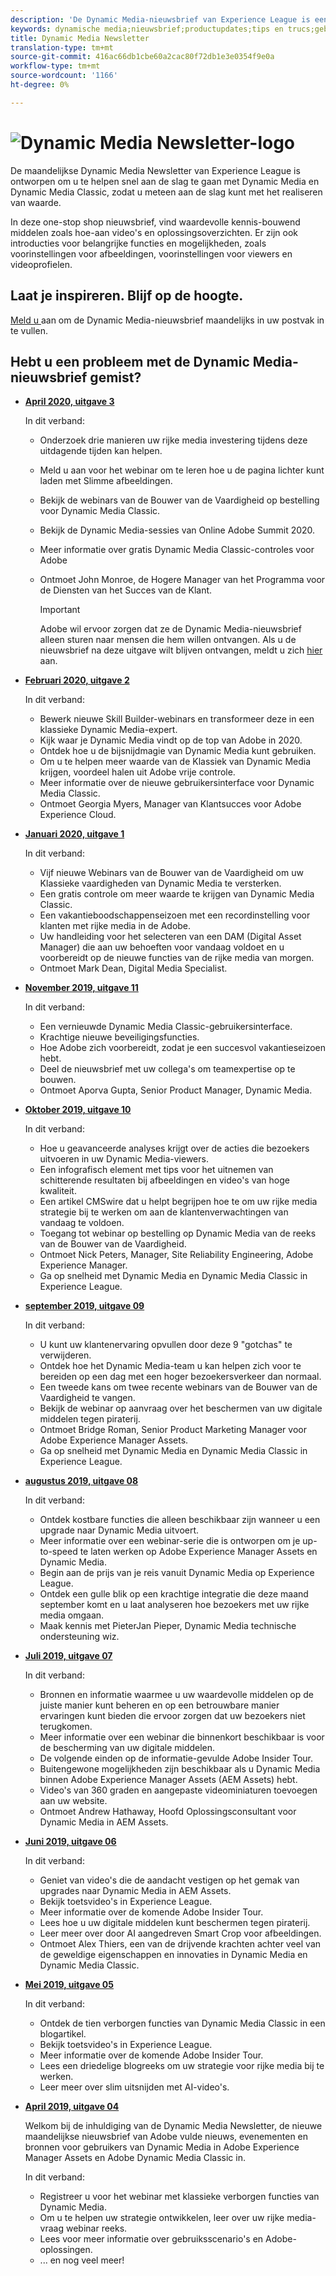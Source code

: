 ```yaml
---
description: 'De Dynamic Media-nieuwsbrief van Experience League is een maandelijkse nieuwsbrief. Het is ontworpen om u te helpen snel aan de slag te gaan met Dynamic Media en Dynamic Media Classic, zodat u meteen waarde kunt behalen. De waardevolle kennis-bouwende middelen zijn beschikbaar in deze one-stop shop nieuwsbrief. Het omvat hoe te video''s en oplossingsoverzichten. Er zijn ook introducties voor belangrijke functies en mogelijkheden, zoals voorinstellingen voor afbeeldingen, voorinstellingen voor viewers en videoprofielen. '
keywords: dynamische media;nieuwsbrief;productupdates;tips en trucs;gebeurtenissen;succes van de klant;blog;blogs;beelden;video;eigenschappen;mogelijkheden
title: Dynamic Media Newsletter
translation-type: tm+mt
source-git-commit: 416ac66db1cbe60a2cac80f72db1e3e0354f9e0a
workflow-type: tm+mt
source-wordcount: '1166'
ht-degree: 0%

---
```



# ![Dynamic Media Newsletter-logo](/help/assets/dynamic-media-newsletter-logo.png)

De maandelijkse Dynamic Media Newsletter van Experience League is ontworpen om u te helpen snel aan de slag te gaan met Dynamic Media en Dynamic Media Classic, zodat u meteen aan de slag kunt met het realiseren van waarde.

In deze one-stop shop nieuwsbrief, vind waardevolle kennis-bouwend middelen zoals hoe-aan video&#39;s en oplossingsoverzichten. Er zijn ook introducties voor belangrijke functies en mogelijkheden, zoals voorinstellingen voor afbeeldingen, voorinstellingen voor viewers en videoprofielen.

## Laat je inspireren. Blijf op de hoogte.

[Meld u ](https://www.adobe.com/subscription/dynamic-media-newsletter.html) aan om de Dynamic Media-nieuwsbrief maandelijks in uw postvak in te vullen.

## Hebt u een probleem met de Dynamic Media-nieuwsbrief gemist?

<!-- * **[May 2020, Issue 4](https://expleague.azureedge.net/assets/aem/Experience-Insider-vol.31.html)**

    In this issue:

    * What business continuity means in uncertain times.
    * Key takeaways from the first all-digital Adobe Summit.
    * Must-watch Experience Manager breakout sessions.
    * Summit customer spotlight: Under Armour.
    * Never miss an Experience Insider webinar.
    * Public sector spotlight: The urgent need for digital enrollment.
    * Look what’s new in Experience Manager Innovation.
    * Build your Experience Manager skills *live* with the Adobe pros.
    * Connect with the Adobe Experience Manager Community.
    * Fast-track your Adobe expertise with Adobe Experience League. -->

* **[April 2020, uitgave 3](https://expleague.azureedge.net/assets/dynamic-media/Dynamic_Media_Newsletter_04_2020_April.html)**

   In dit verband:

   * Onderzoek drie manieren uw rijke media investering tijdens deze uitdagende tijden kan helpen.
   * Meld u aan voor het webinar om te leren hoe u de pagina lichter kunt laden met Slimme afbeeldingen.
   * Bekijk de webinars van de Bouwer van de Vaardigheid op bestelling voor Dynamic Media Classic.
   * Bekijk de Dynamic Media-sessies van Online Adobe Summit 2020.
   * Meer informatie over gratis Dynamic Media Classic-controles voor Adobe
   * Ontmoet John Monroe, de Hogere Manager van het Programma voor de Diensten van het Succes van de Klant.

      >[!IMPORTANT]
      >
      >Adobe wil ervoor zorgen dat ze de Dynamic Media-nieuwsbrief alleen sturen naar mensen die hem willen ontvangen. Als u de nieuwsbrief na deze uitgave wilt blijven ontvangen, meldt u zich [hier](https://nam04.safelinks.protection.outlook.com/?url=http%3A%2F%2Ft.messages.adobe.com%2Fr%2F%3Fid%3Dha6c66e%2C266d7ba%2C26edbee&amp;data=02%7C01%7Crbrough%40adobe.com%7Ce0ec0f8dde0f4eb03d9c08d7e2173fd3%7Cfa7b1b5a7b34438794aed2c178decee1%7C0%7C0%7C637226461801398160&amp;sdata=3c1oREsqy%2FeDPKC3dd4IO9dXomQ1XbokaBAYQl8obrk%3D&amp;reserved=0) aan.

* **[Februari 2020, uitgave 2](https://expleague.azureedge.net/assets/dynamic-media/Dynamic_Media_Newsletter_02_2020_Feb.html)**

   In dit verband:

   * Bewerk nieuwe Skill Builder-webinars en transformeer deze in een klassieke Dynamic Media-expert.
   * Kijk waar je Dynamic Media vindt op de top van Adobe in 2020.
   * Ontdek hoe u de bijsnijdmagie van Dynamic Media kunt gebruiken.
   * Om u te helpen meer waarde van de Klassiek van Dynamic Media krijgen, voordeel halen uit Adobe vrije controle.
   * Meer informatie over de nieuwe gebruikersinterface voor Dynamic Media Classic.
   * Ontmoet Georgia Myers, Manager van Klantsucces voor Adobe Experience Cloud.

* **[Januari 2020, uitgave 1](https://expleague.azureedge.net/assets/dynamic-media/Dynamic_Media_Newsletter_01_2020_Jan.html)**

   In dit verband:

   * Vijf nieuwe Webinars van de Bouwer van de Vaardigheid om uw Klassieke vaardigheden van Dynamic Media te versterken.
   * Een gratis controle om meer waarde te krijgen van Dynamic Media Classic.
   * Een vakantieboodschappenseizoen met een recordinstelling voor klanten met rijke media in de Adobe.
   * Uw handleiding voor het selecteren van een DAM (Digital Asset Manager) die aan uw behoeften voor vandaag voldoet en u voorbereidt op de nieuwe functies van de rijke media van morgen.
   * Ontmoet Mark Dean, Digital Media Specialist.

* **[November 2019, uitgave 11](https://expleague.azureedge.net/assets/dynamic-media/Dynamic_Media_Newsletter_11_2019_Nov.html)**

   In dit verband:

   * Een vernieuwde Dynamic Media Classic-gebruikersinterface.
   * Krachtige nieuwe beveiligingsfuncties.
   * Hoe Adobe zich voorbereidt, zodat je een succesvol vakantieseizoen hebt.
   * Deel de nieuwsbrief met uw collega&#39;s om teamexpertise op te bouwen.
   * Ontmoet Aporva Gupta, Senior Product Manager, Dynamic Media.

* **[Oktober 2019, uitgave 10](https://expleague.azureedge.net/assets/dynamic-media/Dynamic_Media_Newsletter_10_2019_Oct.html)**

   In dit verband:

   * Hoe u geavanceerde analyses krijgt over de acties die bezoekers uitvoeren in uw Dynamic Media-viewers.
   * Een infografisch element met tips voor het uitnemen van schitterende resultaten bij afbeeldingen en video&#39;s van hoge kwaliteit.
   * Een artikel CMSwire dat u helpt begrijpen hoe te om uw rijke media strategie bij te werken om aan de klantenverwachtingen van vandaag te voldoen.
   * Toegang tot webinar op bestelling op Dynamic Media van de reeks van de Bouwer van de Vaardigheid.
   * Ontmoet Nick Peters, Manager, Site Reliability Engineering, Adobe Experience Manager.
   * Ga op snelheid met Dynamic Media en Dynamic Media Classic in Experience League.

* **[september 2019, uitgave 09](https://expleague.azureedge.net/assets/dynamic-media/Dynamic_Media_Newsletter_09_2019_Sept.html)**

   In dit verband:

   * U kunt uw klantenervaring opvullen door deze 9 &quot;gotchas&quot; te verwijderen.
   * Ontdek hoe het Dynamic Media-team u kan helpen zich voor te bereiden op een dag met een hoger bezoekersverkeer dan normaal.
   * Een tweede kans om twee recente webinars van de Bouwer van de Vaardigheid te vangen.
   * Bekijk de webinar op aanvraag over het beschermen van uw digitale middelen tegen piraterij.
   * Ontmoet Bridge Roman, Senior Product Marketing Manager voor Adobe Experience Manager Assets.
   * Ga op snelheid met Dynamic Media en Dynamic Media Classic in Experience League.


* **[augustus 2019, uitgave 08](https://expleague.azureedge.net/assets/dynamic-media/Dynamic_Media_Newsletter_08_2019_Aug.html)**

   In dit verband:

   * Ontdek kostbare functies die alleen beschikbaar zijn wanneer u een upgrade naar Dynamic Media uitvoert.
   * Meer informatie over een webinar-serie die is ontworpen om je up-to-speed te laten werken op Adobe Experience Manager Assets en Dynamic Media.
   * Begin aan de prijs van je reis vanuit Dynamic Media op Experience League.
   * Ontdek een gulle blik op een krachtige integratie die deze maand september komt en u laat analyseren hoe bezoekers met uw rijke media omgaan.
   * Maak kennis met PieterJan Pieper, Dynamic Media technische ondersteuning wiz.

* **[Juli 2019, uitgave 07](https://expleague.azureedge.net/assets/dynamic-media/Dynamic_Media_Newsletter_07_2019_July.html)**

   In dit verband:

   * Bronnen en informatie waarmee u uw waardevolle middelen op de juiste manier kunt beheren en op een betrouwbare manier ervaringen kunt bieden die ervoor zorgen dat uw bezoekers niet terugkomen.
   * Meer informatie over een webinar die binnenkort beschikbaar is voor de bescherming van uw digitale middelen.
   * De volgende einden op de informatie-gevulde Adobe Insider Tour.
   * Buitengewone mogelijkheden zijn beschikbaar als u Dynamic Media binnen Adobe Experience Manager Assets (AEM Assets) hebt.
   * Video&#39;s van 360 graden en aangepaste videominiaturen toevoegen aan uw website.
   * Ontmoet Andrew Hathaway, Hoofd Oplossingsconsultant voor Dynamic Media in AEM Assets.

* **[Juni 2019, uitgave 06](https://expleague.azureedge.net/assets/dynamic-media/Dynamic_Media_Newsletter_06_2019_June.html)**

   In dit verband:

   * Geniet van video&#39;s die de aandacht vestigen op het gemak van upgrades naar Dynamic Media in AEM Assets.
   * Bekijk toetsvideo&#39;s in Experience League.
   * Meer informatie over de komende Adobe Insider Tour.
   * Lees hoe u uw digitale middelen kunt beschermen tegen piraterij.
   * Leer meer over door AI aangedreven Smart Crop voor afbeeldingen.
   * Ontmoet Alex Thiers, een van de drijvende krachten achter veel van de geweldige eigenschappen en innovaties in Dynamic Media en Dynamic Media Classic.

* **[Mei 2019, uitgave 05](https://expleague.azureedge.net/assets/dynamic-media/Dynamic_Media_Newsletter_05_2019_May.html)**

   In dit verband:

   * Ontdek de tien verborgen functies van Dynamic Media Classic in een blogartikel.
   * Bekijk toetsvideo&#39;s in Experience League.
   * Meer informatie over de komende Adobe Insider Tour.
   * Lees een driedelige blogreeks om uw strategie voor rijke media bij te werken.
   * Leer meer over slim uitsnijden met AI-video&#39;s.

* **[April 2019, uitgave 04](https://expleague.azureedge.net/assets/dynamic-media/Dynamic_Media_Newsletter_04_2019_April.html)**

   Welkom bij de inhuldiging van de Dynamic Media Newsletter, de nieuwe maandelijkse nieuwsbrief van Adobe vulde nieuws, evenementen en bronnen voor gebruikers van Dynamic Media in Adobe Experience Manager Assets en Adobe Dynamic Media Classic in.

   In dit verband:

   * Registreer u voor het webinar met klassieke verborgen functies van Dynamic Media.
   * Om u te helpen uw strategie ontwikkelen, leer over uw rijke media-vraag webinar reeks.
   * Lees voor meer informatie over gebruiksscenario&#39;s en Adobe-oplossingen.
   * ... en nog veel meer!